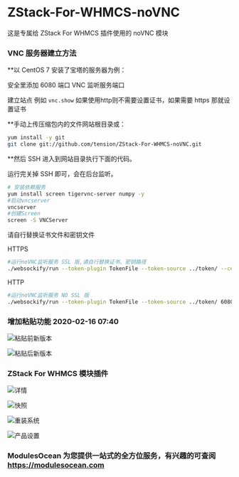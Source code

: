 # ZStack-For-WHMCS-noVNC
这是专属给 ZStack For WHMCS 插件使用的 noVNC 模块

### VNC 服务器建立方法
**以 CentOS 7 安装了宝塔的服务器为例：

安全里添加 6080 端口 VNC 监听服务端口

建立站点 例如 ```vnc.show``` 如果使用http则不需要设置证书，如果需要 https 那就设置证书

**手动上传压缩包内的文件网站根目录或：
```sh
yum install -y git
git clone git://github.com/tension/ZStack-For-WHMCS-noVNC.git
```

**然后 SSH 进入到网站目录执行下面的代码。

运行完关掉 SSH 即可，会在后台监听。

```sh
# 安装依赖服务
yum install screen tigervnc-server numpy -y
#启动vncserver
vncserver
#创建Screen
screen -S VNCServer
```
请自行替换证书文件和密钥文件

HTTPS
```sh
#运行noVNC监听服务 SSL 版,请自行替换证书、密钥路径
./websockify/run --token-plugin TokenFile --token-source ../token/ --cert /www/server/panel/vhost/cert/vnc.show/fullchain.pem --key /www/server/panel/vhost/cert/vnc.show/privkey.pem 6080
```
HTTP
```sh
#运行noVNC监听服务 NO SSL 版
./websockify/run --token-plugin TokenFile --token-source ../token/ 6080
```
### 增加粘贴功能 2020-02-16 07:40
![粘贴前新版本](https://cdn.modulesocean.com/axgoy.png)

![粘贴后新版本](https://cdn.modulesocean.com/2sz97.jpg)

### ZStack For WHMCS 模块插件

![详情](https://cdn.modulesocean.com/jj77b.jpg)

![快照](https://cdn.modulesocean.com/urbsn.jpg)

![重装系统](https://cdn.modulesocean.com/hynz0.jpg)

![产品设置](https://cdn.modulesocean.com/yshrd.png)


### ModulesOcean 为您提供一站式的全方位服务，有兴趣的可查阅 https://modulesocean.com
